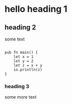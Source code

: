 # hello heading 1

## heading 2

some text

```gleam

pub fn main() {
    let x = 1
    let y = 2
    let z = x + y
    io.println(z)
}

```

### heading 3

some more text
